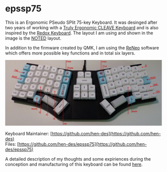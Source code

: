# epssp75

This is an Ergonomic PSeudo SPlit 75-key Keyboard. It was desinged after two years of working with a [Truly Ergonomic CLEAVE Keyboard](https://trulyergonomic.com) and is also inspired by the [Redox Keyboard](https://github.com/mattdibi/redox-keyboard).
The layout I am using and shown in the image is the [NOTED](https://neo-layout.org/Layouts/noted/) layout.

In addition to the firmware created by QMK, I am using the [ReNeo](https://neo-layout.org/Einrichtung/reneo/) software which offers more possible key functions and in total six layers.

![epssp75](https://raw.githubusercontent.com/hen-des/epssp75/main/docs/assets/epssp75-Noted.jpg)

Keyboard Maintainer: [https://github.com/hen-des](https://github.com/hen-des)  
Files: [https://github.com/hen-des/epssp75](https://github.com/hen-des/epssp75)

A detailed description of my thoughts and some expiriences during the conception and manufacturing of this keyboard can be found [here](https://hen-des.github.io/epssp75/index.html).